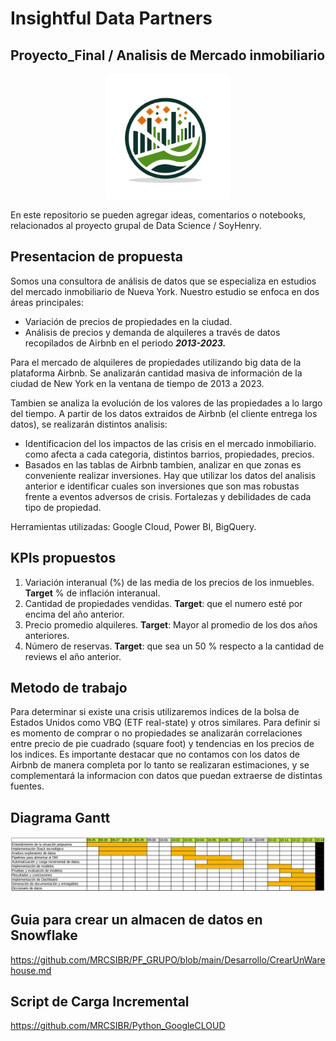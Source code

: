#  Insightful Data Partners
## Proyecto_Final / Analisis de Mercado inmobiliario


<p align="center">
  <img src="src/Logo.png" alt="Logo" width="200">
</p>
En este repositorio se pueden agregar ideas, comentarios o notebooks, relacionados
al proyecto grupal de Data Science / SoyHenry.


## Presentacion de propuesta
Somos una consultora de análisis de datos que se especializa en estudios del mercado inmobiliario de Nueva York. 
Nuestro estudio se enfoca en dos áreas principales:

* Variación de precios de propiedades en la ciudad.
* Análisis de precios y demanda de alquileres a través de datos recopilados de Airbnb en el periodo ***2013-2023.***

Para el mercado de alquileres de propiedades utilizando big data de la plataforma Airbnb. Se analizarán cantidad masiva de información de la ciudad de New York en la ventana de tiempo de 2013 a 2023.

Tambien se analiza la evolución de los valores de las propiedades a lo largo del tiempo.
A partir de los datos extraidos de Airbnb (el cliente entrega los datos), se realizarán distintos analisis:
* Identificacion del los impactos de las crisis en el mercado inmobiliario. como afecta a cada categoria, distintos barrios, propiedades, precios.
* Basados en las tablas de Airbnb tambien, analizar en que zonas es conveniente realizar inversiones. Hay que utilizar los datos del analisis anterior e identificar cuales son inversiones que son mas robustas frente a eventos adversos de crisis. Fortalezas y debilidades de cada tipo de propiedad.

Herramientas utilizadas: Google Cloud, Power BI, BigQuery.

## KPIs propuestos

1. Variación interanual (%) de las media de los precios de los inmuebles. **Target** % de inflación interanual.
2. Cantidad de propiedades vendidas. **Target**: que el numero esté por encima del año anterior.
3. Precio promedio alquileres. **Target**: Mayor al promedio de los dos años anteriores.
4. Número de reservas. **Target**: que sea un 50 % respecto a la cantidad de reviews el año anterior.

## Metodo de trabajo

Para determinar si existe una crisis utilizaremos indices de la bolsa de Estados Unidos como VBQ (ETF real-state) y otros similares.
Para definir si es momento de comprar o no propiedades se analizarán correlaciones entre precio de pie cuadrado (square foot) y tendencias en los precios de los indices. Es importante destacar que no contamos con los datos de Airbnb de manera completa por lo tanto se realizaran estimaciones, y se complementará la informacion con datos que puedan extraerse de distintas fuentes. 

## Diagrama Gantt

![Gantt chart for proyecto](src/Gantt_proyecto.png)

## Guia para crear un almacen de datos en Snowflake

https://github.com/MRCSIBR/PF_GRUPO/blob/main/Desarrollo/CrearUnWarehouse.md

## Script de Carga Incremental

https://github.com/MRCSIBR/Python_GoogleCLOUD

